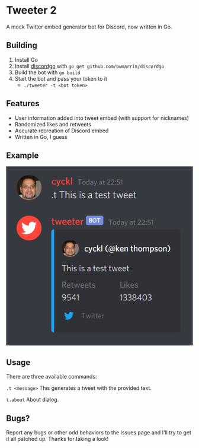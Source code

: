 # Tweeter 2
A mock Twitter embed generator bot for Discord, now written in Go.

## Building
1. Install Go
2. Install [discordgo](https://github.com/bwmarrin/discordgo) with `go get github.com/bwmarrin/discordgo`
3. Build the bot with `go build`
3. Start the bot and pass your token to it
   - `./tweeter -t <bot token>`

## Features
- User information added into tweet embed (with support for nicknames)
- Randomized likes and retweets
- Accurate recreation of Discord embed
- Written in Go, I guess

## Example
![Example of usage and embed](https://github.com/cyckl/tweeter/raw/master/img/example.png)

## Usage
There are three available commands:

`.t <message>`
This generates a tweet with the provided text.

`t.about`
About dialog.

## Bugs?
Report any bugs or other odd behaviors to the Issues page and I'll try to get it all patched up. Thanks for taking a look!
